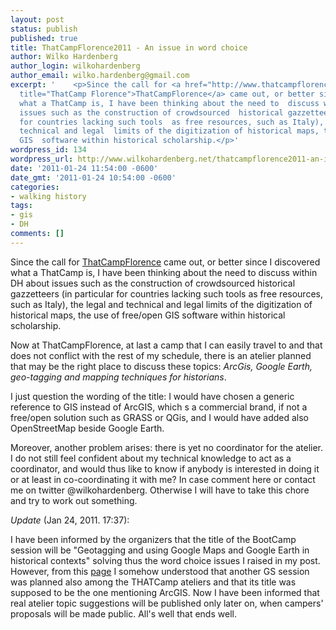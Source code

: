 ```yaml
---
layout: post
status: publish
published: true
title: ThatCampFlorence2011 - An issue in word choice
author: Wilko Hardenberg
author_login: wilkohardenberg
author_email: wilko.hardenberg@gmail.com
excerpt: '    <p>Since the call for <a href="http://www.thatcampflorence.org/about/"
  title="ThatCamp Florence">ThatCampFlorence</a> came out, or better since I discovered
  what a ThatCamp is, I have been thinking about the need to  discuss within DH about
  issues such as the construction of crowdsourced  historical gazzetteers (in particular
  for countries lacking such tools  as free resources, such as Italy), the legal and
  technical and legal  limits of the digitization of historical maps, the use of free/open
  GIS  software within historical scholarship.</p>'
wordpress_id: 134
wordpress_url: http://www.wilkohardenberg.net/thatcampflorence2011-an-issue-in-word-choice/
date: '2011-01-24 11:54:00 -0600'
date_gmt: '2011-01-24 10:54:00 -0600'
categories:
- walking history
tags:
- gis
- DH
comments: []
---
```

<p>Since the call for <a href="http://www.thatcampflorence.org/about/" title="ThatCamp Florence">ThatCampFlorence</a> came out, or better since I discovered what a ThatCamp is, I have been thinking about the need to  discuss within DH about issues such as the construction of crowdsourced  historical gazzetteers (in particular for countries lacking such tools  as free resources, such as Italy), the legal and technical and legal  limits of the digitization of historical maps, the use of free/open GIS  software within historical scholarship.</p>
<p>Now at ThatCampFlorence, at last a camp that I can easily travel to and that does not conflict with the rest of my schedule, there is an atelier planned that may be the right place to discuss these topics: <em>ArcGis, Google Earth, geo-tagging and mapping      techniques for historians</em>.</p>
<p>I just question the wording of the title: I would have chosen a generic reference to GIS instead of ArcGIS, which s a commercial brand, if not a free/open solution such as GRASS or QGis,  and I would have added also OpenStreetMap beside Google Earth.</p>
<p>Moreover, another problem arises: there is yet no coordinator for the atelier. I do not still feel confident about my technical knowledge to act as a coordinator, and would thus like to know if anybody is interested in doing it or at least in co-coordinating it with me? In case comment here or contact me on twitter @wilkohardenberg. Otherwise I will have to take this chore and try to work out something.</p>
<p><em>Update</em> (Jan 24, 2011. 17:37):</p>
<p>I have been informed by the organizers that the title of the BootCamp session will be "Geotagging and using Google Maps and Google Earth in historical contexts" solving thus the word choice issues I raised in my post. However, from this <a href="http://www.thatcampflorence.org/about/" title="page">page</a> I somehow understood that another GS session was planned also among  the THATCamp ateliers and that its title was supposed to be the one mentioning ArcGIS. Now I have been informed that real atelier topic suggestions will be published only later on, when campers' proposals will be made public. All's well that ends well.</p>
<p>&nbsp;</p>
<p><strong><span style="font-weight: normal;"><a href="http://www.thatcampflorence.org/programme/" target="_blank"></a></span></strong></p>
<p><strong><span style="font-weight: normal;">&nbsp;</span></strong></p>
<p>&nbsp;</p>
